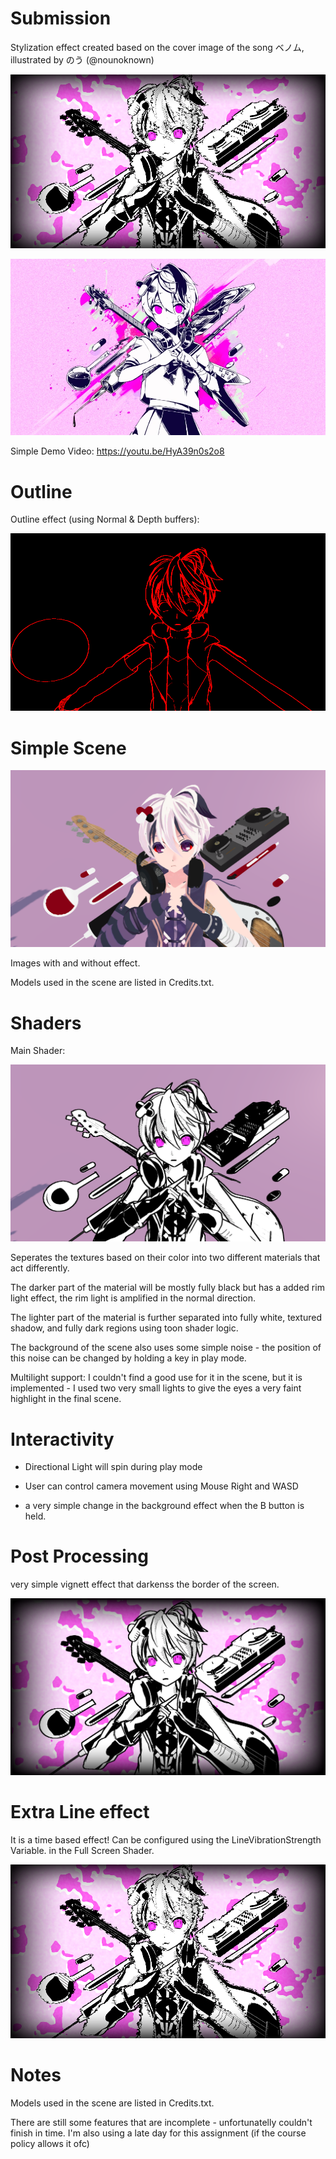 # Submission

Stylization effect created based on the cover image of the song ベノム, illustrated by のう (@nounoknown)

![Image](Assets/img7.png)

![Image](References/KairikiBear-Venom.webp)

Simple Demo Video:
https://youtu.be/HyA39n0s2o8

# Outline

Outline effect (using Normal & Depth buffers):

![Image](Assets/img3.png)

# Simple Scene

![Image](Assets/img4.png)

Images with and without effect.

Models used in the scene are listed in Credits.txt.

# Shaders

Main Shader:

![Image](Assets/img5.png)

Seperates the textures based on their color into two different materials that act differently.

The darker part of the material will be mostly fully black but has a added rim light effect, the rim light is amplified in the normal direction.

The lighter part of the material is further separated into fully white, textured shadow, and fully dark regions using toon shader logic.

The background of the scene also uses some simple noise - the position of this noise can be changed by holding a key in play mode.

Multilight support:
 I couldn't find a good use for it in the scene, but it is implemented - I used two very small lights to give the eyes a very faint highlight in the final scene.

# Interactivity

- Directional Light will spin during play mode

- User can control camera movement using Mouse Right and WASD

- a very simple change in the background effect when the B button is held.

# Post Processing

very simple vignett effect that darkenss the border of the screen.

![Image](Assets/img6.png)

# Extra Line effect

It is a time based effect!
Can be configured using the LineVibrationStrength Variable. in the Full Screen Shader.

![Image](Assets/img7.png)

# Notes

Models used in the scene are listed in Credits.txt.

There are still some features that are incomplete - unfortunatelly couldn't finish in time.
I'm also using a late day for this assignment (if the course policy allows it ofc)
